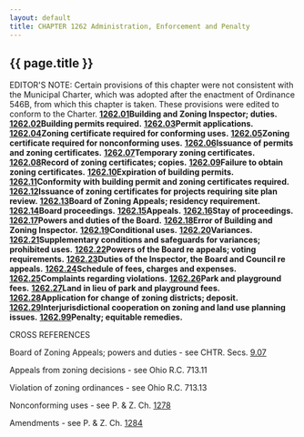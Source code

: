 ```yaml
---
layout: default 
title: CHAPTER 1262 Administration, Enforcement and Penalty 
---
```


{{ page.title }}
----------------

EDITOR'S NOTE: Certain provisions of this chapter were not consistent
with the Municipal Charter, which was adopted after the enactment of
Ordinance 546B, from which this chapter is taken. These provisions were
edited to conform to the Charter. [**1262.01**](4d24dd4b.html)**Building
and Zoning Inspector; duties.** [**1262.02**](4d272a92.html)**Building
permits required.** [**1262.03**](4d2ba1f7.html)**Permit applications.**
[**1262.04**](4d2f82a1.html)**Zoning certificate required for conforming
uses.** [**1262.05**](4d332cf8.html)**Zoning certificate required for
nonconforming uses.** [**1262.06**](4d372970.html)**Issuance of permits
and zoning certificates.** [**1262.07**](4d3bce67.html)**Temporary
zoning certificates.** [**1262.08**](4d3e2041.html)**Record of zoning
certificates; copies.** [**1262.09**](4d425ead.html)**Failure to obtain
zoning certificates.** [**1262.10**](4d46e645.html)**Expiration of
building permits.** [**1262.11**](4d4a6a61.html)**Conformity with
building permit and zoning certificates required.**
[**1262.12**](4d4e660e.html)**Issuance of zoning certificates for
projects requiring site plan review.**
[**1262.13**](4d517526.html)**Board of Zoning Appeals; residency
requirement.** [**1262.14**](4d553c51.html)**Board proceedings.**
[**1262.15**](4d58faba.html)**Appeals.**
[**1262.16**](4d5c566f.html)**Stay of proceedings.**
[**1262.17**](4d6088b4.html)**Powers and duties of the Board.**
[**1262.18**](4d64e617.html)**Error of Building and Zoning Inspector.**
[**1262.19**](4d6707e7.html)**Conditional uses.**
[**1262.20**](4d77e185.html)**Variances.**
[**1262.21**](4d850373.html)**Supplementary conditions and safeguards
for variances; prohibited uses.** [**1262.22**](4d89246b.html)**Powers
of the Board re appeals; voting requirements.**
[**1262.23**](4d8d5b6b.html)**Duties of the Inspector, the Board and
Council re appeals.** [**1262.24**](4d90de88.html)**Schedule of fees,
charges and expenses.** [**1262.25**](4d94e6b4.html)**Complaints
regarding violations.** [**1262.26**](4d9758ea.html)**Park and
playground fees.** [**1262.27**](4d9b4e3d.html)**Land in lieu of park
and playground fees.** [**1262.28**](4d9fab3d.html)**Application for
change of zoning districts; deposit.**
[**1262.29**](4da2f0d2.html)**Interjurisdictional cooperation on zoning
and land use planning issues.** [**1262.99**](4da6057d.html)**Penalty;
equitable remedies.**

CROSS REFERENCES

Board of Zoning Appeals; powers and duties - see CHTR. Secs.
[9.07](145dc9bc.html)

Appeals from zoning decisions - see Ohio R.C. 713.11

Violation of zoning ordinances - see Ohio R.C. 713.13

Nonconforming uses - see P. & Z. Ch. [1278](549d824f.html)

Amendments - see P. & Z. Ch. [1284](55e00b38.html)
